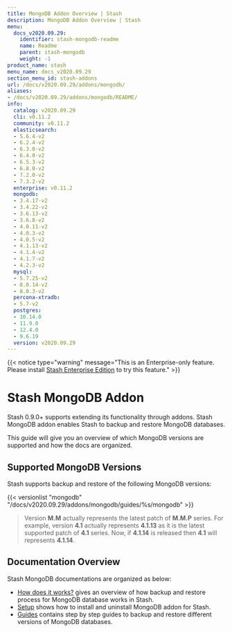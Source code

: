 ```yaml
---
title: MongoDB Addon Overview | Stash
description: MongoDB Addon Overview | Stash
menu:
  docs_v2020.09.29:
    identifier: stash-mongodb-readme
    name: Readme
    parent: stash-mongodb
    weight: -1
product_name: stash
menu_name: docs_v2020.09.29
section_menu_id: stash-addons
url: /docs/v2020.09.29/addons/mongodb/
aliases:
- /docs/v2020.09.29/addons/mongodb/README/
info:
  catalog: v2020.09.29
  cli: v0.11.2
  community: v0.11.2
  elasticsearch:
  - 5.6.4-v2
  - 6.2.4-v2
  - 6.3.0-v2
  - 6.4.0-v2
  - 6.5.3-v2
  - 6.8.0-v2
  - 7.2.0-v2
  - 7.3.2-v2
  enterprise: v0.11.2
  mongodb:
  - 3.4.17-v2
  - 3.4.22-v2
  - 3.6.13-v2
  - 3.6.8-v2
  - 4.0.11-v2
  - 4.0.3-v2
  - 4.0.5-v2
  - 4.1.13-v2
  - 4.1.4-v2
  - 4.1.7-v2
  - 4.2.3-v2
  mysql:
  - 5.7.25-v2
  - 8.0.14-v2
  - 8.0.3-v2
  percona-xtradb:
  - 5.7-v2
  postgres:
  - 10.14.0
  - 11.9.0
  - 12.4.0
  - 9.6.19
  version: v2020.09.29
---
```


{{< notice type="warning" message="This is an Enterprise-only feature. Please install [Stash Enterprise Edition](/docs/v2020.09.29/setup/install/enterprise) to try this feature." >}}

# Stash MongoDB Addon

Stash 0.9.0+ supports extending its functionality through addons. Stash MongoDB addon enables Stash to backup and restore MongoDB databases.

This guide will give you an overview of which MongoDB versions are supported and how the docs are organized.

## Supported MongoDB Versions

Stash supports backup and restore of the following MongoDB versions:

{{< versionlist "mongodb" "/docs/v2020.09.29/addons/mongodb/guides/%s/mongodb" >}}

>Version **M.M** actually represents the latest patch of **M.M.P** series. For example, version **4.1** actually represents **4.1.13** as it is the latest supported patch of **4.1** series. Now, if **4.1.14** is released then **4.1** will represents **4.1.14**.

## Documentation Overview

Stash MongoDB documentations are organized as below:

- [How does it works?](/docs/v2020.09.29/addons/mongodb/overview) gives an overview of how backup and restore process for MongoDB database works in Stash.
- [Setup](/docs/v2020.09.29/addons/mongodb/setup/install) shows how to install and uninstall MongoDB addon for Stash.
- [Guides](/docs/v2020.09.29/addons/mongodb/guides/3.6/mongodb) contains step by step guides to backup and restore different versions of MongoDB databases.

